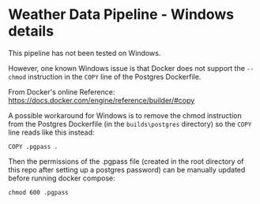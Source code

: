 # Weather Data Pipeline - Windows details

This pipeline has not been tested on Windows.

However, one known Windows issue is that Docker does not support the `--chmod` instruction in the `COPY` line of the Postgres Dockerfile.

From Docker's online Reference:
https://docs.docker.com/engine/reference/builder/#copy

A possible workaround for Windows is to remove the chmod instruction from the Postgres Dockerfile (in the `builds\postgres` directory) so the `COPY` line reads like this instead:

```
COPY .pgpass .
```

Then the permissions of the .pgpass file (created in the root directory of this repo after setting up a postgres password) can be manually updated before running docker compose:

```
chmod 600 .pgpass
```
